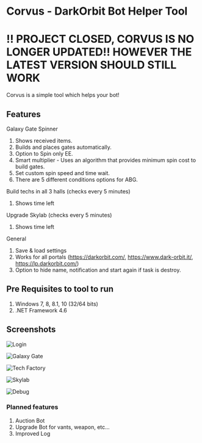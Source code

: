 # Corvus - DarkOrbit Bot Helper Tool 
# !! PROJECT CLOSED, CORVUS IS NO LONGER UPDATED!! HOWEVER THE LATEST VERSION SHOULD STILL WORK
Corvus is a simple tool which helps your bot!

## Features

Galaxy Gate Spinner
1. Shows received items.
2. Builds and places gates automatically.
3. Option to Spin only EE.
4. Smart multiplier - Uses an algorithm that provides minimum spin cost to build gates.
5. Set custom spin speed and time wait.
6. There are 5 different conditions options for ABG.

Build techs in all 3 halls (checks every 5 minutes)
1. Shows time left

Upgrade Skylab (checks every 5 minutes)
1. Shows time left

General
1. Save & load settings
2. Works for all portals (https://darkorbit.com/, https://www.dark-orbit.it/, https://lp.darkorbit.com/)
3. Option to hide name, notification and start again if task is destroy.

## Pre Requisites to tool to run

1. Windows 7, 8, 8.1, 10 (32/64 bits)
2. .NET Framework 4.6

## Screenshots

![Login](https://i.imgur.com/zTz0xwC.png)

![Galaxy Gate](https://i.imgur.com/HUSdQIG.png)

![Tech Factory](https://i.imgur.com/cbMfjKJ.png)

![Skylab](https://i.imgur.com/3rGwFrL.png)

![Debug](https://i.imgur.com/IYAwElj.png)

### Planned features
1. Auction Bot
2. Upgrade Bot for vants, weapon, etc...
3. Improved Log
